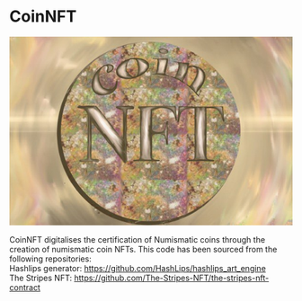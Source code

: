 # CoinNFT

<img src="images/photo_2022-01-23 19.59.44.jpeg"/>

CoinNFT digitalises the certification of Numismatic coins through the creation of numismatic coin NFTs. 
This code has been sourced from the following repositories: \
Hashlips generator: https://github.com/HashLips/hashlips_art_engine \
The Stripes NFT: https://github.com/The-Stripes-NFT/the-stripes-nft-contract
